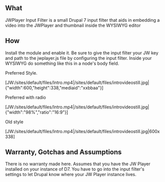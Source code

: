 What
----

JWPlayer Input Filter is a small Drupal 7 input filter that aids in embedding a video into the JWPlayer and thumbnail inside the WYSIWYG editor

How
----
Install the module and enable it. Be sure to give the input filter your JW key and path to the jwplayer.js file by
configuring the input filter.  Inside your WYSIWYG do something like this in a node's body field.


Preferred Style.

[JW:/sites/default/files/Intro.mp4|/sites/default/files/introvideostill.jpg|{"width":600,"height":338,"mediaid":"xxbbaa"}]


Preferred with radio

[JW:/sites/default/files/Intro.mp4|/sites/default/files/introvideostill.jpg|{"width":"98%","ratio":"16:9"}]


Old style

[JW:/sites/default/files/Intro.mp4|/sites/default/files/introvideostill.jpg|600x338]

Warranty, Gotchas and Assumptions
-----------------------
There is no warranty made here. Assumes that you have the JW Player installed on your instance of D7. You have to
go into the input filter's settings to let Drupal know where your JW Player instance lives.
